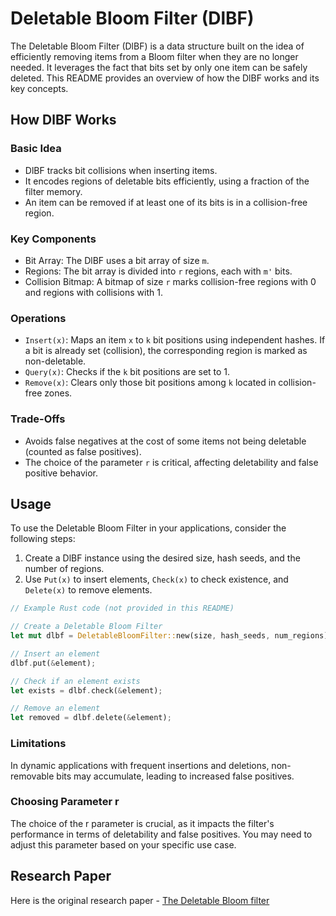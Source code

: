 # Deletable Bloom Filter (DlBF)

The Deletable Bloom Filter (DlBF) is a data structure built on the idea of efficiently removing items from a Bloom filter when they are no longer needed. It leverages the fact that bits set by only one item can be safely deleted. This README provides an overview of how the DlBF works and its key concepts.

## How DlBF Works

### Basic Idea

- DlBF tracks bit collisions when inserting items.
- It encodes regions of deletable bits efficiently, using a fraction of the filter memory.
- An item can be removed if at least one of its bits is in a collision-free region.

### Key Components

- Bit Array: The DlBF uses a bit array of size `m`.
- Regions: The bit array is divided into `r` regions, each with `m'` bits.
- Collision Bitmap: A bitmap of size `r` marks collision-free regions with 0 and regions with collisions with 1.

### Operations

- `Insert(x)`: Maps an item `x` to `k` bit positions using independent hashes. If a bit is already set (collision), the corresponding region is marked as non-deletable.
- `Query(x)`: Checks if the `k` bit positions are set to 1.
- `Remove(x)`: Clears only those bit positions among `k` located in collision-free zones.

### Trade-Offs

- Avoids false negatives at the cost of some items not being deletable (counted as false positives).
- The choice of the parameter `r` is critical, affecting deletability and false positive behavior.

## Usage

To use the Deletable Bloom Filter in your applications, consider the following steps:

1. Create a DlBF instance using the desired size, hash seeds, and the number of regions.
2. Use `Put(x)` to insert elements, `Check(x)` to check existence, and `Delete(x)` to remove elements.

```rust
// Example Rust code (not provided in this README)

// Create a Deletable Bloom Filter
let mut dlbf = DeletableBloomFilter::new(size, hash_seeds, num_regions);

// Insert an element
dlbf.put(&element);

// Check if an element exists
let exists = dlbf.check(&element);

// Remove an element
let removed = dlbf.delete(&element);
```

### Limitations

In dynamic applications with frequent insertions and deletions, non-removable bits may accumulate, leading to increased false positives.

### Choosing Parameter r
The choice of the r parameter is crucial, as it impacts the filter's performance in terms of deletability and false positives. You may need to adjust this parameter based on your specific use case.

## Research Paper
Here is the original research paper - [The Deletable Bloom filter](https://arxiv.org/pdf/1005.0352.pdf)